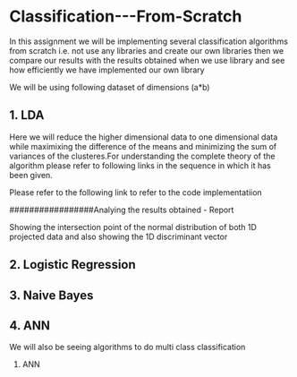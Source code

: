 # Classification---From-Scratch
In this assignment we will be implementing several classification algorithms from scratch i.e. not use any libraries and create our own libraries then we compare our results with the results obtained when we use library and see how efficiently we have implemented our own library

We will be using following dataset of dimensions (a*b)


## 1. LDA
Here we will reduce the higher dimensional data to one dimensional data while maximixing the difference of the means and minimizing the sum of variances of the clusteres.For understanding the complete theory of the algorithm please refer to following links in the sequence in which it has been given.

Please refer to the following link to refer to the code implementatiion 

#################Analying the results obtained - Report

Showing the intersection point of the normal distribution of both 1D projected data and also showing the 1D discriminant vector

## 2. Logistic Regression

## 3. Naive Bayes

## 4. ANN

We will also be seeing algorithms to do multi class classification
1. ANN
